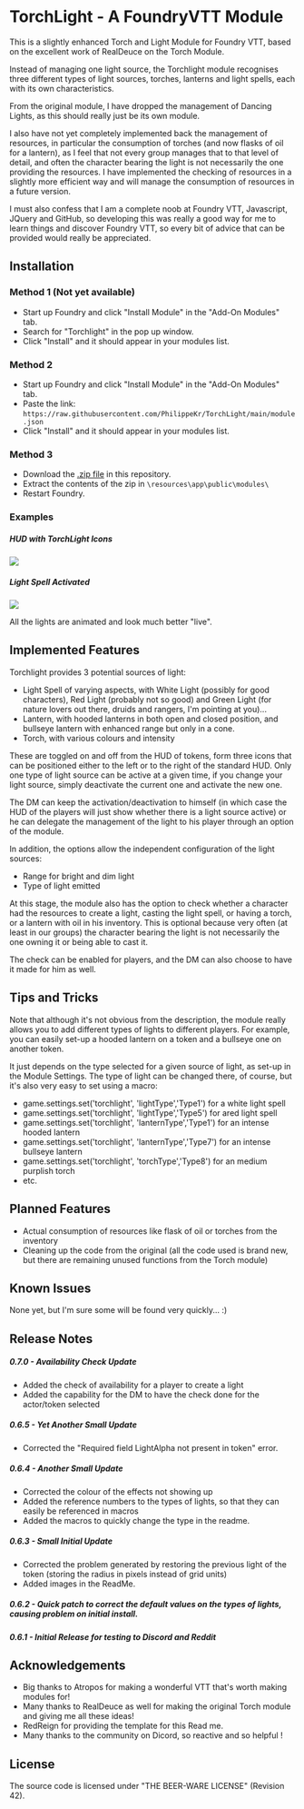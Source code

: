 # TorchLight - A FoundryVTT Module

This is a slightly enhanced Torch and Light Module for Foundry VTT, based on the excellent work of RealDeuce on the Torch Module.

Instead of managing one light source, the Torchlight module recognises three different types of light sources, torches, lanterns and light spells, each with its own characteristics.

From the original module, I have dropped the management of Dancing Lights, as this should really just be its own module.

I also have not yet completely implemented back the management of resources, in particular the consumption of torches (and now flasks of oil for a lantern), as I feel that not every group manages that to that level of detail, and often the character bearing the light is not necessarily the one providing the resources. I have implemented the checking of resources in a slightly more efficient way and will manage the consumption of resources in a future version.

I must also confess that I am a complete noob at Foundry VTT, Javascript, JQuery and GitHub, so developing this was really a good way for me to learn things and discover Foundry VTT, so every bit of advice that can be provided would really be appreciated.

## Installation
### Method 1 (Not yet available)
- Start up Foundry and click "Install Module" in the "Add-On Modules" tab.
- Search for "Torchlight" in the pop up window.
- Click "Install" and it should appear in your modules list.

### Method 2
- Start up Foundry and click "Install Module" in the "Add-On Modules" tab.
- Paste the link: `https://raw.githubusercontent.com/PhilippeKr/TorchLight/main/module.json`
- Click "Install" and it should appear in your modules list.

### Method 3
- Download the [.zip file](https://github.com/PhilippeKr/TorchLight/raw/main/torchlight.zip) in this repository.
- Extract the contents of the zip in `\resources\app\public\modules\`
- Restart Foundry.

### Examples

##### HUD with TorchLight Icons
![](./docs/HUDwithTorchLightIcons.png)

##### Light Spell Activated
![](./docs/LightSpellActivated.png)

All the lights are animated and look much better "live".

## Implemented Features
Torchlight provides 3 potential sources of light:
- Light Spell of varying aspects, with White Light (possibly for good characters), Red Light (probably not so good) and Green Light (for nature lovers out there, druids and rangers, I'm pointing at you)...
- Lantern, with hooded lanterns in both open and closed position, and bullseye lantern with enhanced range but only in a cone.
- Torch, with various colours and intensity

These are toggled on and off from the HUD of tokens, form three icons that can be positioned either to the left or to the right of the standard HUD. Only one type of light source can be active at a given time, if you change your light source, simply deactivate the current one and activate the new one.

The DM can keep the activation/deactivation to himself (in which case the HUD of the players will just show whether there is a light source active) or he can delegate the management of the light to his player through an option of the module.

In addition, the options allow the independent configuration of the light sources:
- Range for bright and dim light
- Type of light emitted

At this stage, the module also has the option to check whether a character had the resources to create a light, casting the light spell, or having a torch, or a lantern with oil in his inventory. This is optional because very often (at least in our groups) the character bearing the light is not necessarily the one owning it or being able to cast it.

The check can be enabled for players, and the DM can also choose to have it made for him as well.

## Tips and Tricks

Note that although it's not obvious from the description, the module really allows you to add different types of lights to different players. For example, you can easily set-up a hooded lantern on a token and a bullseye one on another token.

It just depends on the type selected for a given source of light, as set-up in the Module Settings. The type of light can be changed there, of course, but it's also very easy to set using a macro:
* game.settings.set('torchlight', 'lightType','Type1') for a white light spell
* game.settings.set('torchlight', 'lightType','Type5') for ared light spell
* game.settings.set('torchlight', 'lanternType','Type1') for an intense hooded lantern
* game.settings.set('torchlight', 'lanternType','Type7') for an intense bullseye lantern
* game.settings.set('torchlight', 'torchType','Type8') for an medium purplish torch
* etc.

## Planned Features
- Actual consumption of resources like flask of oil or torches from the inventory
- Cleaning up the code from the original (all the code used is brand new, but there are remaining unused functions from the Torch module)

## Known Issues
None yet, but I'm sure some will be found very quickly... :)

## Release Notes

##### 0.7.0 - Availability Check Update
* Added the check of availability for a player to create a light
* Added the capability for the DM to have the check done for the actor/token selected

##### 0.6.5 - Yet Another Small Update
* Corrected the "Required field LightAlpha not present in token" error.

##### 0.6.4 - Another Small Update
* Corrected the colour of the effects not showing up
* Added the reference numbers to the types of lights, so that they can easily be referenced in macros
* Added the macros to quickly change the type in the readme.

##### 0.6.3 - Small Initial Update
* Corrected the problem generated by restoring the previous light of the token (storing the radius in pixels instead of grid units)
* Added images in the ReadMe.

##### 0.6.2 - Quick patch to correct the default values on the types of lights, causing problem on initial install.

##### 0.6.1 - Initial Release for testing to Discord and Reddit

## Acknowledgements
- Big thanks to Atropos for making a wonderful VTT that's worth making modules for!
- Many thanks to RealDeuce as well for making the original Torch module and giving me all these ideas!
- RedReign for providing the template for this Read me.
- Many thanks to the community on Dicord, so reactive and so helpful !

## License
The source code is licensed under "THE BEER-WARE LICENSE" (Revision 42).
